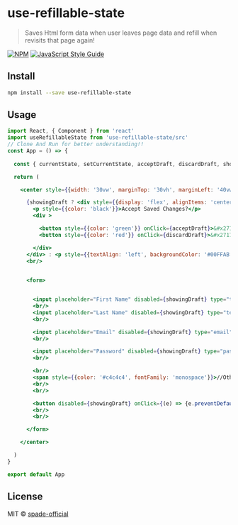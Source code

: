 # use-refillable-state

> Saves Html form data when user leaves page data and refill when revisits that page again!

[![NPM](https://img.shields.io/npm/v/use-refillable-state.svg)](https://www.npmjs.com/package/use-refillable-state) [![JavaScript Style Guide](https://img.shields.io/badge/code_style-standard-brightgreen.svg)](https://standardjs.com)

## Install

```bash
npm install --save use-refillable-state
```

## Usage

```jsx
import React, { Component } from 'react'
import useRefillableState from 'use-refillable-state/src'
// Clone And Run for better understanding!!
const App = () => {
  
  const { currentState, setCurrentState, acceptDraft, discardDraft, showingDraft, saveState } = useRefillableState({first_name: '', last_name: '', email: '', password: ''})

  return (

    <center style={{width: '30vw', marginTop: '30vh', marginLeft: '40vw', backgroundColor: '#EFEAD8', borderRadius: '10px', fontFamily: 'monospace'}}>

      {showingDraft ? <div style={{display: 'flex', alignItems: 'center', borderRadius: '10px 10px 0 0', justifyContent: 'space-between', backgroundColor: '#00FFAB', padding: '0 1rem'}}>
        <p style={{color: 'black'}}>Accept Saved Changes?</p>
        <div >

          <button style={{color: 'green'}} onClick={acceptDraft}>&#x2713; Accept</button> {' '}
          <button style={{color: 'red'}} onClick={discardDraft}>&#x2717; Ignore</button>

        </div>
      </div> : <p style={{textAlign: 'left', backgroundColor: '#00FFAB', borderRadius: '10px 10px 0 0', display: 'flex', alignItems: 'center', padding: '1rem 1rem'}}>Long/Complex Form</p>}
      <br/>

      
      <form>


        <input placeholder="First Name" disabled={showingDraft} type="text" style={{color: showingDraft ? 'lightgreen' : ''}} value={currentState.first_name} onChange={(e) => { setCurrentState({...currentState, first_name: e.target.value}) }} />
        <br/>
        <input placeholder="Last Name" disabled={showingDraft} type="text" style={{color: showingDraft ? 'lightgreen' : ''}} value={currentState.last_name} onChange={(e) => { setCurrentState({...currentState, last_name: e.target.value}) }} />
        <br/>

        <input placeholder="Email" disabled={showingDraft} type="email" style={{color: showingDraft ? 'lightgreen' : ''}} value={currentState.email} onChange={(e) => { setCurrentState({...currentState, email: e.target.value}) }} />
        <br/>

        <input placeholder="Password" disabled={showingDraft} type="password" style={{color: showingDraft ? 'lightgreen' : ''}} value={currentState.password} onChange={(e) => { setCurrentState({...currentState, password: e.target.value}) }} />
        <br/>

        <br/>
        <span style={{color: '#c4c4c4', fontFamily: 'monospace'}}>//Other radio/checkbox/mixed inputs</span>
        <br/>
        <br/>

        <button disabled={showingDraft} onClick={(e) => {e.preventDefault(); saveState();}}>Save Externally</button>
        <br/>
        <br/>

      </form>

    </center>

  )
}

export default App

```

## License

MIT © [spade-official](https://github.com/spade-official)
